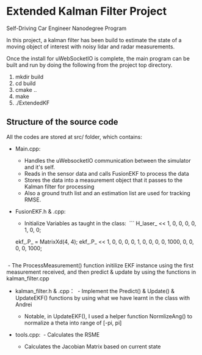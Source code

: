 # Extended Kalman Filter Project
Self-Driving Car Engineer Nanodegree Program

In this project, a kalman filter has been build to estimate the state of a moving object of interest with noisy lidar and radar measurements. 

Once the install for uWebSocketIO is complete, the main program can be built and run by doing the following from the project top directory.

1. mkdir build
2. cd build
3. cmake ..
4. make
5. ./ExtendedKF

## Structure of the source code

All the codes are stored at src/ folder, which contains:
- Main.cpp: 
  - Handles the uWebsocketIO communication between the simulator and it's self.
  - Reads in the sensor data and calls FusionEKF to process the data
  - Stores the data into a measurement object that it passes to the Kalman filter for processing
  - Also a ground truth list and an estimation list are used for tracking RMSE.
- FusionEKF.h & .cpp:
  - Initialize Variables as taught in the class:
  ```
  H_laser_ << 1, 0, 0, 0,
              0, 1, 0, 0;

  ekf_.P_ = MatrixXd(4, 4);
  ekf_.P_ << 1, 0, 0, 0,
             0, 1, 0, 0,
             0, 0, 1000, 0,
             0, 0, 0, 1000;
  ```
  - The ProcessMeasurement() function initilize EKF instance using the first measurement received, and then predict & update by using the functions in kalman_filter.cpp
  
- kalman_filter.h & .cpp：
  - Implement the Predict() & Update() & UpdateEKF() functions by using what we have learnt in the class with Andrei
  - Notable, in UpdateEKF(), I used a helper function NormlizeAng() to normalize a theta into range of [-pi, pi]

- tools.cpp:
  - Calculates the RSME
  - Calculates the Jacobian Matrix based on current state

